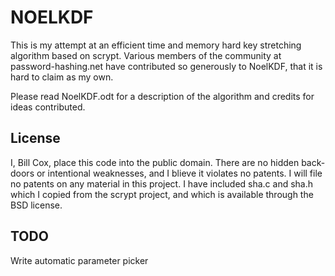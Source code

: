 NOELKDF
=======

This is my attempt at an efficient time and memory hard key stretching algorithm based on
scrypt.  Various members of the community at password-hashing.net have contributed so
generously to NoelKDF, that it is hard to claim as my own.

Please read NoelKDF.odt for a description of the algorithm and credits for ideas
contributed.

License
-------

I, Bill Cox, place this code into the public domain.  There are no hidden back-doors or
intentional weaknesses, and I blieve it violates no patents.  I will file no patents on
any material in this project.  I have included sha.c and sha.h which I copied from the
scrypt project, and which is available through the BSD license.

TODO
----

Write automatic parameter picker
